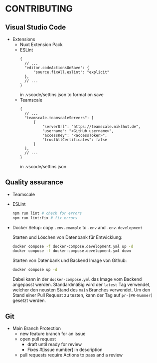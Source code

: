 # CONTRIBUTING

## Visual Studio Code

- Extensions
  - Nuxt Extension Pack
  - ESLint
    ```
    {
      // ...
      "editor.codeActionsOnSave": {
          "source.fixAll.eslint": "explicit"
      },
      // ...
    }
    ```
    in .vscode/settins.json to format on save
  - Teamscale
    ```
    {
      // ...
      "teamscale.teamscaleServers": [
          {
              "serverUrl": "https://teamscale.niklhut.de",
              "username": "<GitHub username>",
              "accessKey": "<accessToken>",
              "trustAllCertificates": false
          }
      ],
      // ...
    }
    ```
    in .vscode/settins.json

## Quality assurance

- Teamscale
- ESLint

  ```bash
  npm run lint # check for errors
  npm run lint:fix # fix errors
  ```

- Docker
  Setup: copy `.env.example` to `.env` and `.env.development`

  Starten und Löschen von Datenbank für Entwicklung:

  ```bash
  docker compose -f docker-compose.development.yml up -d
  docker compose -f docker-compose.development.yml down
  ```

  Starten von Datenbank und Backend Image von Github:

  ```bash
  docker compose up -d
  ```

  Dabei kann in der `docker-compose.yml` das Image vom Backend angepasst werden. Standardmäßig wird der `latest` Tag verwendet, welcher den neusten Stand des `main` Branches verwendet. Um den Stand einer Pull Request zu testen, kann der Tag auf `pr-[PR-Nummer]` gesetzt werden.

## Git

- Main Branch Protection
  - new feature branch for an issue
  - open pull request
    - draft until ready for review
    - Fixes #[issue number] in description
  - pull requests require Actions to pass and a review
